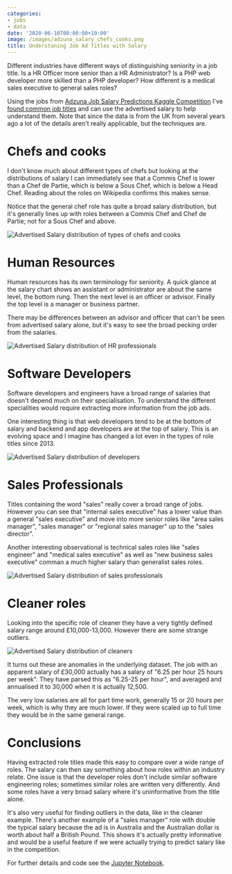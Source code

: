 ```yaml
---
categories:
- jobs
- data
date: '2020-06-10T08:00:00+10:00'
image: /images/adzuna_salary_chefs_cooks.png
title: Understaning Job Ad Titles with Salary
---
```


Different industries have different ways of distinguishing seniority in a job title.
Is a HR Officer more senior than a HR Administrator? 
Is a PHP web developer more skilled than a PHP developer?
How different is a medical sales executive to general sales roles?

Using the jobs from [Adzuna Job Salary Predictions Kaggle Competition](https://www.kaggle.com/c/job-salary-prediction) I've [found common job titles](/discovering-job-titles) and can use the advertised salary to help understand them.
Note that since the data is from the UK from several years ago a lot of the details aren't really applicable, but the techniques are.

# Chefs and cooks

I don't know much about different types of chefs but looking at the distributions of salary I can immediately see that a Commis Chef is lower than a Chef de Partie, which is below a Sous Chef, which is below a Head Chef.
Reading about the roles on Wikipedia confirms this makes sense.

Notice that the general chef role has quite a broad salary distribution, but it's generally lines up with roles between a Commis Chef and Chef de Partie; not for a Sous Chef and above.

![Advertised Salary distribution of types of chefs and cooks](/images/adzuna_salary_chefs_cooks.png)

# Human Resources

Human resources has its own terminology for seniority.
A quick glance at the salary chart shows an assistant or administrator are about the same level, the bottom rung.
Then the next level is an officer or advisor.
Finally the top level is a manager or business partner.

There may be differences between an advisor and officer that can't be seen from advertised salary alone, but it's easy to see the broad pecking order from the salaries.

![Advertised Salary distribution of HR professionals](/images/adzuna_salary_hr.png)

# Software Developers

Software developers and engineers have a broad range of salaries that doesn't depend much on their specialisation.
To understand the different specialities would require extracting more information from the job ads.

One interesting thing is that web developers tend to be at the bottom of salary and backend and app developers are at the top of salary.
This is an evolving space and I imagine has changed a lot even in the types of role titles since 2013.

![Advertised Salary distribution of developers](/images/adzuna_salary_developer.png)

# Sales Professionals

Titles containing the word "sales" really cover a broad range of jobs.
However you can see that "internal sales executive" has a lower value than a general "sales executive" and move into more senior roles like "area sales manager", "sales manager" or "regional sales manager" up to the "sales director".

Another interesting observational is technical sales roles like "sales engineer" and "medical sales executive" as well as "new business sales executive" comman a much higher salary than generalist sales roles.

![Advertised Salary distribution of sales professionals](/images/adzuna_salary_sales.png)


# Cleaner roles

Looking into the specific role of cleaner they have a very tightly defined salary range around £10,000-13,000.
However there are some strange outliers.

![Advertised Salary distribution of cleaners](/images/adzuna_salary_cleaner.png)

It turns out these are anomalies in the underlying dataset.
The job with an apparent salary of £30,000 actually has a salary of "6.25 per hour 25 hours per week".
They have parsed this as "6.25-25 per hour", and averaged and annualised it to 30,000 when it is actually 12,500.

The very low salaries are all for part time work, generally 15 or 20 hours per week, which is why they are much lower.
If they were scaled up to full time they would be in the same general range.

# Conclusions

Having extracted role titles made this easy to compare over a wide range of roles.
The salary can then say something about how roles within an industry relate.
One issue is that the developer roles don't include similar software engineering roles; sometimes similar roles are written very differently.
And some roles have a very broad salary where it's uninformative from the title alone.

It's also very useful for finding outliers in the data, like in the cleaner example.
There's another example of a "sales manager" role with double the typical salary because the ad is in Australia and the Australian dollar is worth about half a British Pound.
This shows it's actually pretty informative and would be a useful feature if we were actually trying to predict salary like in the competition.

For further details and code see the [Jupyter Notebook](https://github.com/EdwardJRoss/job-advert-analysis/blob/master/notebooks/Extracting%20Role%20Titles%20and%20Analysing%20with%20Salary.ipynb).